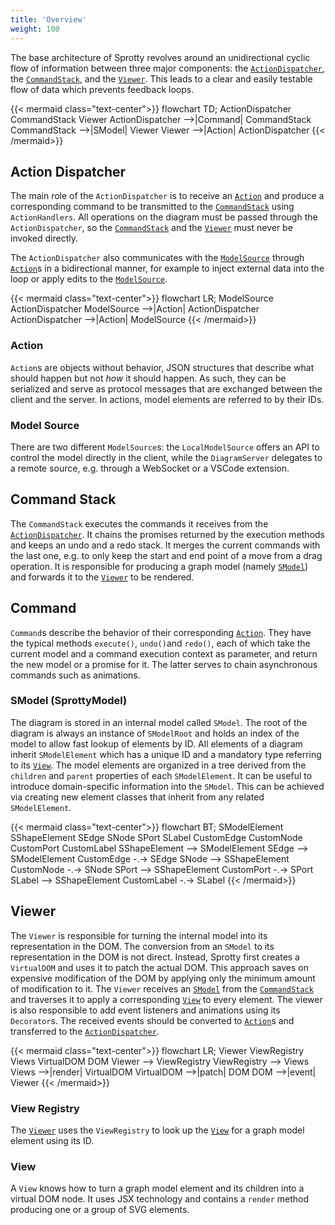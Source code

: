 ```yaml
---
title: 'Overview'
weight: 100
---
```

The base architecture of Sprotty revolves around an unidirectional cyclic flow of information between three major components: the [`ActionDispatcher`](#action-dispatcher), the [`CommandStack`](#command-stack), and the [`Viewer`](#viewer). This leads to a clear and easily testable flow of data which prevents feedback loops.

{{< mermaid class="text-center">}}
flowchart TD;
ActionDispatcher
CommandStack
Viewer
ActionDispatcher -->|Command| CommandStack
CommandStack -->|SModel| Viewer
Viewer -->|Action| ActionDispatcher
{{< /mermaid>}}

## Action Dispatcher
The main role of the `ActionDispatcher` is to receive an [`Action`](#action) and produce a corresponding command to be transmitted to the [`CommandStack`](#command-stack) using `ActionHandlers`. All operations on the diagram must be passed through the `ActionDispatcher`, so the [`CommandStack`](#command-stack) and the [`Viewer`](#viewer) must never be invoked directly.

 The `ActionDispatcher` also communicates with the [`ModelSource`](#model-source) through [`Action`](#action)s in a bidirectional manner, for example to inject external data into the loop or apply edits to the [`ModelSource`](#model-source).

{{< mermaid class="text-center">}}
flowchart LR;
ModelSource
ActionDispatcher
ModelSource -->|Action| ActionDispatcher
ActionDispatcher -->|Action| ModelSource
{{< /mermaid>}}

### Action
`Action`s are objects without behavior, JSON structures that describe what should happen but not *how* it should happen. As such, they can be serialized and serve as protocol messages that are exchanged between the client and the server. In actions, model elements are referred to by their IDs.

### Model Source
There are two different `ModelSource`s: the `LocalModelSource` offers an API to control the model directly in the client, while the `DiagramServer` delegates to a remote source, e.g. through a WebSocket or a VSCode extension.

## Command Stack
The `CommandStack` executes the commands it receives from the [`ActionDispatcher`](#action-dispatcher). It chains the promises returned by the execution methods and keeps an undo and a redo stack. It merges the current commands with the last one, e.g. to only keep the start and end point of a move from a drag operation. It is responsible for producing a graph model (namely [`SModel`](#smodel-sprottymodel)) and forwards it to the [`Viewer`](#viewer) to be rendered.

## Command
`Command`s describe the behavior of their corresponding [`Action`](#action). They have the typical methods `execute()`, `undo()`and `redo()`, each of which take the current model and a command execution context as parameter, and return the new model or a promise for it. The latter serves to chain asynchronous commands such as animations.

### SModel (SprottyModel)
The diagram is stored in an internal model called `SModel`. The root of the diagram is always an instance of `SModelRoot` and holds an index of the model to allow fast lookup of elements by ID. All elements of a diagram inherit `SModelElement` which has a unique ID and a mandatory type referring to its [`View`](#view). The model elements are organized in a tree derived from the `children` and `parent` properties of each `SModelElement`. It can be useful to introduce domain-specific information into the `SModel`. This can be achieved via creating new element classes that inherit from any related `SModelElement`.

{{< mermaid class="text-center">}}
flowchart BT;
SModelElement
SShapeElement
SEdge
SNode
SPort
SLabel
CustomEdge
CustomNode
CustomPort
CustomLabel
SShapeElement --> SModelElement
SEdge --> SModelElement
CustomEdge -.-> SEdge
SNode --> SShapeElement
CustomNode -.-> SNode
SPort --> SShapeElement
CustomPort -.-> SPort
SLabel --> SShapeElement
CustomLabel -.-> SLabel
{{< /mermaid>}}

## Viewer
The `Viewer` is responsible for turning the internal model into its representation in the DOM. The conversion from an `SModel` to its representation in the DOM is not direct. Instead, Sprotty first creates a `VirtualDOM` and uses it to patch the actual DOM. This approach saves on expensive modification of the DOM by applying only the minimum amount of modification to it. 
The `Viewer` receives an [`SModel`](#smodel-sprottymodel) from the [`CommandStack`](#command-stack) and traverses it to apply a corresponding [`View`](#view) to every element.
The viewer is also responsible to add event listeners and animations using its `Decorator`s. The received events should be converted to [`Action`](#action)s and transferred to the [`ActionDispatcher`](#action-dispatcher).

{{< mermaid class="text-center">}}
flowchart LR;
Viewer
ViewRegistry
Views
VirtualDOM
DOM
Viewer --> ViewRegistry
ViewRegistry --> Views
Views -->|render| VirtualDOM
VirtualDOM -->|patch| DOM
DOM -->|event| Viewer
{{< /mermaid>}}

### View Registry
The [`Viewer`](#viewer) uses the `ViewRegistry` to look up the [`View`](#view) for a graph model element using its ID.

### View
A `View` knows how to turn a graph model element and its children into a virtual DOM node. It uses JSX technology and contains a `render` method producing one or a group of SVG elements.
